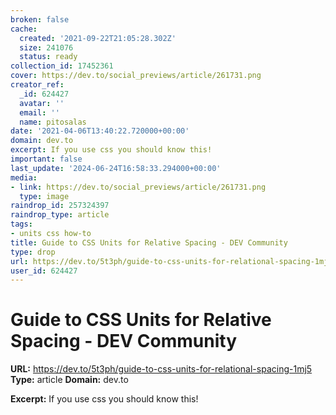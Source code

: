 ```yaml
---
broken: false
cache:
  created: '2021-09-22T21:05:28.302Z'
  size: 241076
  status: ready
collection_id: 17452361
cover: https://dev.to/social_previews/article/261731.png
creator_ref:
  _id: 624427
  avatar: ''
  email: ''
  name: pitosalas
date: '2021-04-06T13:40:22.720000+00:00'
domain: dev.to
excerpt: If you use css you should know this!
important: false
last_update: '2024-06-24T16:58:33.294000+00:00'
media:
- link: https://dev.to/social_previews/article/261731.png
  type: image
raindrop_id: 257324397
raindrop_type: article
tags:
- units css how-to
title: Guide to CSS Units for Relative Spacing - DEV Community
type: drop
url: https://dev.to/5t3ph/guide-to-css-units-for-relational-spacing-1mj5
user_id: 624427
---
```


# Guide to CSS Units for Relative Spacing - DEV Community

**URL:** https://dev.to/5t3ph/guide-to-css-units-for-relational-spacing-1mj5
**Type:** article
**Domain:** dev.to

**Excerpt:** If you use css you should know this!
